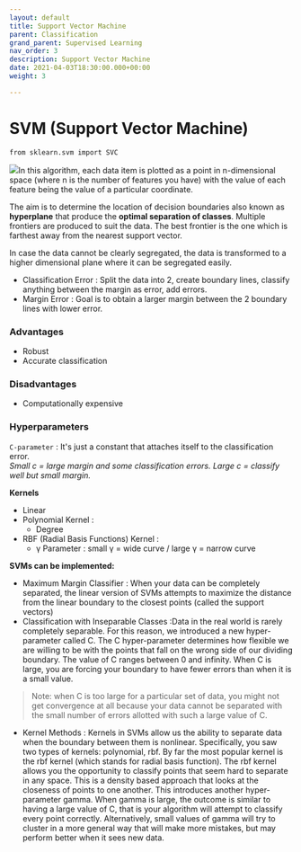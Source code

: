 ```yaml
---
layout: default
title: Support Vector Machine
parent: Classification
grand_parent: Supervised Learning
nav_order: 3
description: Support Vector Machine
date: 2021-04-03T18:30:00.000+00:00
weight: 3

---
```

# SVM (Support Vector Machine)

    from sklearn.svm import SVC

![](https://do2blehelix.github.io/the-ml-handbook/images/supervised/svm_main.png)In this algorithm, each data item is plotted as a point in n-dimensional space (where n is the number of features you have) with the value of each feature being the value of a particular coordinate.

The aim is to determine the location of decision boundaries also known as **hyperplane** that produce the **optimal separation of classes**. Multiple frontiers are produced to suit the data. The best frontier is the one which is farthest away from the nearest support vector.

In case the data cannot be clearly segregated, the data is transformed to a higher dimensional plane where it can be segregated easily.

* Classification Error : Split the data into 2, create boundary lines, classify anything between the margin as error, add errors.
* Margin Error : Goal is to obtain a larger margin between the 2 boundary lines with lower error.

### Advantages

* Robust
* Accurate classification

### Disadvantages

* Computationally expensive

### Hyperparameters

`C-parameter` : It's just a constant that attaches itself to the classification error.  
_Small c = large margin and some classification errors. Large c = classify well but small margin._

**Kernels**

* Linear
* Polynomial Kernel :
  * Degree
* RBF (Radial Basis Functions) Kernel :
  * γ Parameter : small γ = wide curve / large γ = narrow curve

**SVMs can be implemented:**

* Maximum Margin Classifier : When your data can be completely separated, the linear version of SVMs attempts to maximize the distance from the linear boundary to the closest points (called the support vectors)
* Classification with Inseparable Classes :Data in the real world is rarely completely separable. For this reason, we introduced a new hyper-parameter called C. The C hyper-parameter determines how flexible we are willing to be with the points that fall on the wrong side of our dividing boundary. The value of C ranges between 0 and infinity. When C is large, you are forcing your boundary to have fewer errors than when it is a small value.

> Note: when C is too large for a particular set of data, you might not get convergence at all because your data cannot be separated with the small number of errors allotted with such a large value of C.

* Kernel Methods : Kernels in SVMs allow us the ability to separate data when the boundary between them is nonlinear. Specifically, you saw two types of kernels: polynomial, rbf. By far the most popular kernel is the rbf kernel (which stands for radial basis function). The rbf kernel allows you the opportunity to classify points that seem hard to separate in any space. This is a density based approach that looks at the closeness of points to one another. This introduces another hyper-parameter gamma. When gamma is large, the outcome is similar to having a large value of C, that is your algorithm will attempt to classify every point correctly. Alternatively, small values of gamma will try to cluster in a more general way that will make more mistakes, but may perform better when it sees new data.